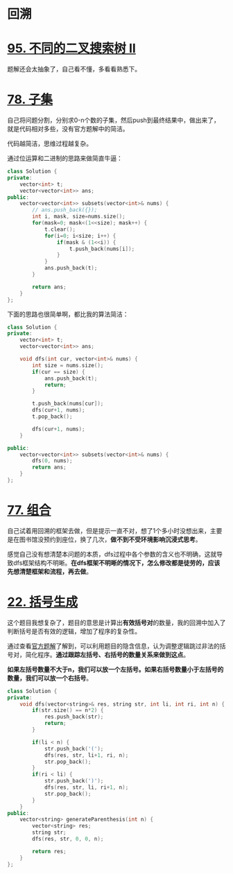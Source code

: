 # 回溯

# [95. 不同的二叉搜索树 II](https://leetcode-cn.com/problems/unique-binary-search-trees-ii/)

题解还会太抽象了，自己看不懂，多看看熟悉下。

# [78. 子集](https://leetcode-cn.com/problems/subsets/)
自己将问题分割，分别求0-n个数的子集，然后push到最终结果中，做出来了，就是代码相对多些，没有官方题解中的简洁。

代码越简洁，思维过程越复杂。

通过位运算和二进制的思路来做简直牛逼：
```cpp
class Solution {
private:
    vector<int> t;
    vector<vector<int>> ans;
public:
    vector<vector<int>> subsets(vector<int>& nums) {
        // ans.push_back({});
        int i, mask, size=nums.size();
        for(mask=0; mask<(1<<size); mask++) {
            t.clear();
            for(i=0; i<size; i++) {
                if(mask & (1<<i)) {
                    t.push_back(nums[i]);
                }
            }
            ans.push_back(t);
        }

        return ans;
    }
};
```

下面的思路也很简单啊，都比我的算法简洁：
```cpp
class Solution {
private:
    vector<int> t;
    vector<vector<int>> ans;

    void dfs(int cur, vector<int>& nums) {
        int size = nums.size();
        if(cur == size) {
            ans.push_back(t);
            return;
        }

        t.push_back(nums[cur]);
        dfs(cur+1, nums);
        t.pop_back();

        dfs(cur+1, nums);
    }

public:
    vector<vector<int>> subsets(vector<int>& nums) {
        dfs(0, nums);
        return ans;
    }
};
```

# [77. 组合](https://leetcode-cn.com/problems/combinations/)
自己试着用回溯的框架去做，但是提示一直不对，想了1个多小时没想出来，主要是在图书馆没预约到座位，换了几次，**做不到不受环境影响沉浸式思考**。

感觉自己没有想清楚本问题的本质，dfs过程中各个参数的含义也不明确，这就导致dfs框架结构不明晰。**在dfs框架不明晰的情况下，怎么修改都是徒劳的，应该先想清楚框架和流程，再去做**。


# [22. 括号生成](https://leetcode-cn.com/problems/generate-parentheses/)
这个题目我想复杂了，题目的意思是计算出**有效括号对**的数量，我的回溯中加入了判断括号是否有效的逻辑，增加了程序的复杂性。

通过查看[官方题解](https://leetcode-cn.com/problems/generate-parentheses/solution/gua-hao-sheng-cheng-by-leetcode-solution/)了解到，可以利用题目的隐含信息，认为调整逻辑跳过非法的括号对，简化程序。**通过跟踪左括号、右括号的数量关系来做到这点**。

**如果左括号数量不大于n，我们可以放一个左括号。如果右括号数量小于左括号的数量，我们可以放一个右括号**。

```cpp
class Solution {
private:
    void dfs(vector<string>& res, string str, int li, int ri, int n) {
        if(str.size() == n*2) {
            res.push_back(str);
            return;
        }

        if(li < n) {
            str.push_back('(');
            dfs(res, str, li+1, ri, n);
            str.pop_back();
        }
        if(ri < li) {
            str.push_back(')');
            dfs(res, str, li, ri+1, n);
            str.pop_back();
        }
    }
public:
    vector<string> generateParenthesis(int n) {
        vector<string> res;
        string str;
        dfs(res, str, 0, 0, n);

        return res;
    }
};
```